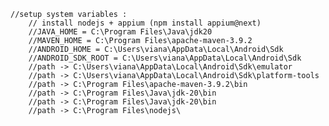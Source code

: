     //setup system variables :
        // install nodejs + appium (npm install appium@next)
        //JAVA_HOME = C:\Program Files\Java\jdk20
        //MAVEN_HOME = C:\Program Files\apache-maven-3.9.2
        //ANDROID_HOME = C:\Users\viana\AppData\Local\Android\Sdk
        //ANDROID_SDK_ROOT = C:\Users\viana\AppData\Local\Android\Sdk
        //path -> C:\Users\viana\AppData\Local\Android\Sdk\emulator
        //path -> C:\Users\viana\AppData\Local\Android\Sdk\platform-tools
        //path -> C:\Program Files\apache-maven-3.9.2\bin
        //path -> C:\Program Files\Java\jdk-20\bin
        //path -> C:\Program Files\Java\jdk-20\bin
        //path -> C:\Program Files\nodejs\